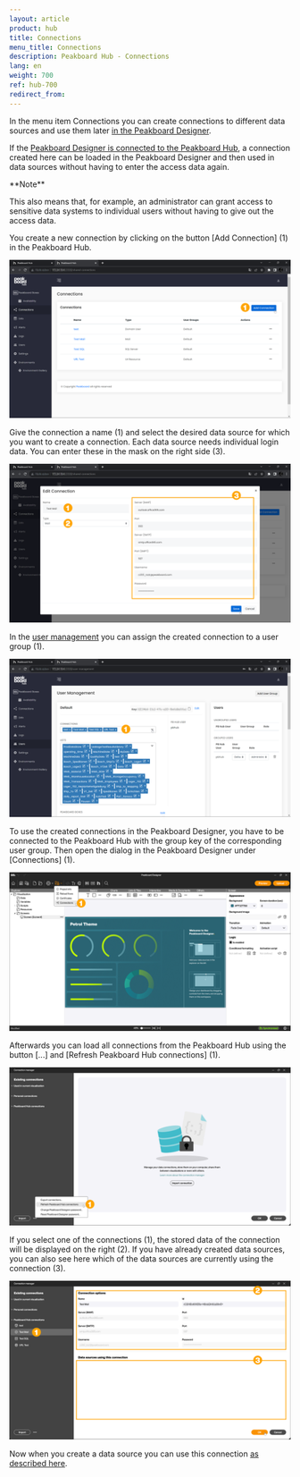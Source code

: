 ```yaml
---
layout: article
product: hub
title: Connections
menu_title: Connections
description: Peakboard Hub - Connections
lang: en
weight: 700
ref: hub-700
redirect_from:
---
```


In the menu item Connections you can create connections to different data sources and use them later [in the Peakboard Designer](/misc/en-shared-connection.html).

If the [Peakboard Designer is connected to the Peakboard Hub](/hub/de-hub_connectpbdesigner.html), a connection created here can be loaded in the Peakboard Designer and then used in data sources without having to enter the access data again.

<div class="box-tip" markdown="1">**Note**

This also means that, for example, an administrator can grant access to sensitive data systems to individual users without having to give out the access data.
</div>

You create a new connection by clicking on the button [Add Connection] (1) in the Peakboard Hub.

![Add Connection](/assets/images/hub/en_hub_connections-01.png)

Give the connection a name (1) and select the desired data source for which you want to create a connection. Each data source needs individual login data. You can enter these in the mask on the right side (3).

![Add connection](/assets/images/hub/en_hub_connections-02.png)

In the [user management](/hub/en-hub_usermanagement.html) you can assign the created connection to a user group (1).

![User groups](/assets/images/hub/en_hub_connections-03.png)

To use the created connections in the Peakboard Designer, you have to be connected to the Peakboard Hub with the group key of the corresponding user group.
Then open the dialog in the Peakboard Designer under [Connections] (1).

![Connections](/assets/images/hub/en_hub_connections-04.png)

Afterwards you can load all connections from the Peakboard Hub using the button [...] and [Refresh Peakboard Hub connections] (1).

![Update Connections](/assets/images/hub/en_hub_connections-05.png)

If you select one of the connections (1), the stored data of the connection will be displayed on the right (2).
If you have already created data sources, you can also see here which of the data sources are currently using the connection (3).

![Show connections](/assets/images/hub/en_hub_connections-06.png)

Now when you create a data source you can use this connection [as described here](/misc/en-shared-connection.html).
